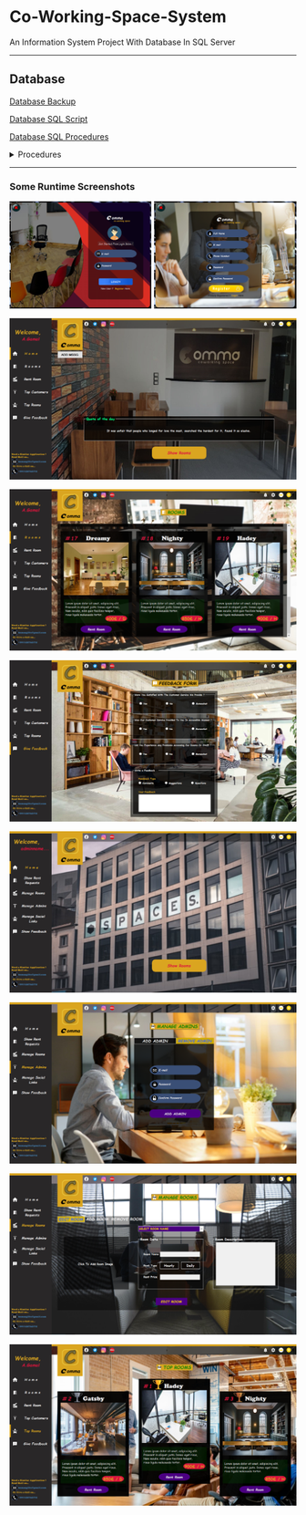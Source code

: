 # Co-Working-Space-System
An Information System Project With Database In SQL Server

***
## Database
[Database Backup](Comma/Database/CommaSpace.bacpac)

[Database SQL Script](Comma/Database/CommaSpace_Database.sql)

[Database SQL Procedures](Comma/Database/Procedures/)

<details>
  <summary>Procedures</summary>
<p>
    
- [AddRoom](Comma/Database/Procedures/addRoom.sql)
- [UpdateRoom](Comma/Database/Procedures/UpdateRoom.sql)
- [RemoveRoom](Comma/Database/Procedures/RemoveRoom.sql)

</p>
</details>

***
### Some Runtime Screenshots

![](Screenshots/1.LoginRegisterForm.png)

![](Screenshots/2.CustomerHomeForm.png)

![](Screenshots/3.RoomsForm.png)

![](Screenshots/4.FeedbacksForm.png)

![](Screenshots/5.AdminHomeForm.png)

![](Screenshots/6.ManageAdminForm.png)

![](Screenshots/7.ManageRoomsForm.png)

![](Screenshots/8.TopRoomsForm.png)

